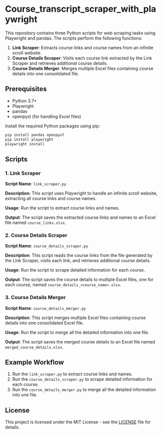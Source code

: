 # Course_transcript_scraper_with_playwright

This repository contains three Python scripts for web scraping tasks using Playwright and pandas. The scripts perform the following functions:

1. **Link Scraper**: Extracts course links and course names from an infinite scroll website.
2. **Course Details Scraper**: Visits each course link extracted by the Link Scraper and retrieves additional course details.
3. **Course Details Merger**: Merges multiple Excel files containing course details into one consolidated file.

## Prerequisites

- Python 3.7+
- Playwright
- pandas
- openpyxl (for handling Excel files)

Install the required Python packages using pip:

```bash
pip install pandas openpyxl
pip install playwright
playwright install
```

## Scripts

### 1. Link Scraper

**Script Name**: `link_scraper.py`

**Description**: This script uses Playwright to handle an infinite scroll website, extracting all course links and course names.

**Usage**: Run the script to extract course links and names.

**Output**: The script saves the extracted course links and names to an Excel file named `course_links.xlsx`.

### 2. Course Details Scraper

**Script Name**: `course_details_scraper.py`

**Description**: This script reads the course links from the file generated by the Link Scraper, visits each link, and retrieves additional course details.

**Usage**: Run the script to scrape detailed information for each course.

**Output**: The script saves the course details to multiple Excel files, one for each course, named `course_details_<course_name>.xlsx`.

### 3. Course Details Merger

**Script Name**: `course_details_merger.py`

**Description**: This script merges multiple Excel files containing course details into one consolidated Excel file.

**Usage**: Run the script to merge all the detailed information into one file.

**Output**: The script saves the merged course details to an Excel file named `merged_course_details.xlsx`.

## Example Workflow

1. Run the `link_scraper.py` to extract course links and names.
2. Run the `course_details_scraper.py` to scrape detailed information for each course.
3. Run the `course_details_merger.py` to merge all the detailed information into one file.

## License

This project is licensed under the MIT License - see the [LICENSE](LICENSE) file for details.
